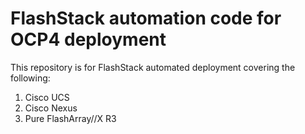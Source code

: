 # FlashStack automation code for OCP4 deployment 
 This repository is for FlashStack automated deployment covering the following:
 1. Cisco UCS
 2. Cisco Nexus
 3. Pure FlashArray//X R3



